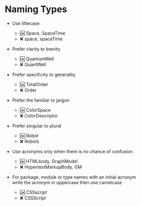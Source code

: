 
# Naming Types


- Use titlecase
  - :ok: Space, SpaceTime
  - :x:  space, spaceTime

- Prefer clarity to brevity  
  - :ok: QuantumWell
  - :x:  QuantWell
  
- Prefer specificity to generality  
  - :ok: TotalOrder
  - :x:  Order

- Prefer the familiar to jargon  
  - :ok: ColorSpace
  - :x:  ColorDescriptor

- Prefer singular to plural
  - :ok: Robot
  - :x:  Robots

- Use acronyms only when there is no chance of confusion
  - :ok: HTMLbody, GraphModel
  - :x:  HypertextMarkupBody, GM

- For package, module or type names with an initial acronym  
  write the acronym in uppercase then use camelcase
  - :ok: CSSscript
  - :x:  CSSScript
